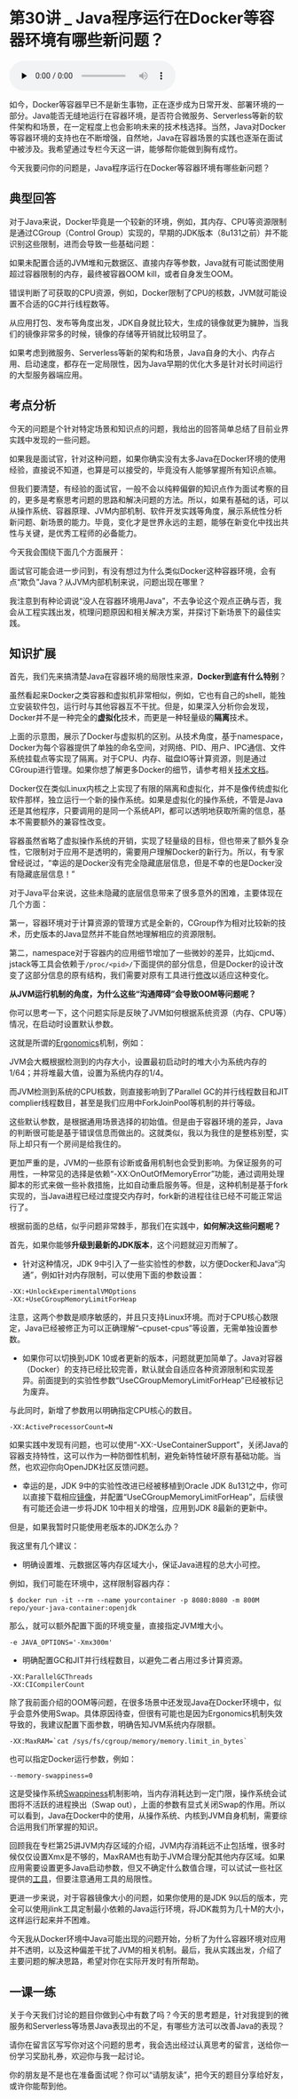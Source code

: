 # 第30讲 _ Java程序运行在Docker等容器环境有哪些新问题？

<audio id="audio" title="第30讲 | Java程序运行在Docker等容器环境有哪些新问题？" controls="" preload="none"><source id="mp3" src="https://static001.geekbang.org/resource/audio/1a/36/1a527e67b279fe61bee7174b0e668436.mp3"></audio>

如今，Docker等容器早已不是新生事物，正在逐步成为日常开发、部署环境的一部分。Java能否无缝地运行在容器环境，是否符合微服务、Serverless等新的软件架构和场景，在一定程度上也会影响未来的技术栈选择。当然，Java对Docker等容器环境的支持也在不断增强，自然地，Java在容器场景的实践也逐渐在面试中被涉及。我希望通过专栏今天这一讲，能够帮你能做到胸有成竹。

今天我要问你的问题是，Java程序运行在Docker等容器环境有哪些新问题？

## 典型回答

对于Java来说，Docker毕竟是一个较新的环境，例如，其内存、CPU等资源限制是通过CGroup（Control Group）实现的，早期的JDK版本（8u131之前）并不能识别这些限制，进而会导致一些基础问题：


如果未配置合适的JVM堆和元数据区、直接内存等参数，Java就有可能试图使用超过容器限制的内存，最终被容器OOM kill，或者自身发生OOM。


错误判断了可获取的CPU资源，例如，Docker限制了CPU的核数，JVM就可能设置不合适的GC并行线程数等。


从应用打包、发布等角度出发，JDK自身就比较大，生成的镜像就更为臃肿，当我们的镜像非常多的时候，镜像的存储等开销就比较明显了。

如果考虑到微服务、Serverless等新的架构和场景，Java自身的大小、内存占用、启动速度，都存在一定局限性，因为Java早期的优化大多是针对长时间运行的大型服务器端应用。

## 考点分析

今天的问题是个针对特定场景和知识点的问题，我给出的回答简单总结了目前业界实践中发现的一些问题。

如果我是面试官，针对这种问题，如果你确实没有太多Java在Docker环境的使用经验，直接说不知道，也算是可以接受的，毕竟没有人能够掌握所有知识点嘛。

但我们要清楚，有经验的面试官，一般不会以纯粹偏僻的知识点作为面试考察的目的，更多是考察思考问题的思路和解决问题的方法。所以，如果有基础的话，可以从操作系统、容器原理、JVM内部机制、软件开发实践等角度，展示系统性分析新问题、新场景的能力。毕竟，变化才是世界永远的主题，能够在新变化中找出共性与关键，是优秀工程师的必备能力。

今天我会围绕下面几个方面展开：


面试官可能会进一步问到，有没有想过为什么类似Docker这种容器环境，会有点“欺负”Java？从JVM内部机制来说，问题出现在哪里？


我注意到有种论调说“没人在容器环境用Java”，不去争论这个观点正确与否，我会从工程实践出发，梳理问题原因和相关解决方案，并探讨下新场景下的最佳实践。


## 知识扩展

首先，我们先来搞清楚Java在容器环境的局限性来源，**Docker到底有什么特别**？

虽然看起来Docker之类容器和虚拟机非常相似，例如，它也有自己的shell，能独立安装软件包，运行时与其他容器互不干扰。但是，如果深入分析你会发现，Docker并不是一种完全的**虚拟化**技术，而更是一种轻量级的**隔离**技术。<br />
<img src="https://static001.geekbang.org/resource/image/a0/fb/a069a294d32d7778f3410192221358fb.png" alt="" />

上面的示意图，展示了Docker与虚拟机的区别。从技术角度，基于namespace，Docker为每个容器提供了单独的命名空间，对网络、PID、用户、IPC通信、文件系统挂载点等实现了隔离。对于CPU、内存、磁盘IO等计算资源，则是通过CGroup进行管理。如果你想了解更多Docker的细节，请参考相关[技术文档](https://medium.freecodecamp.org/a-beginner-friendly-introduction-to-containers-vms-and-docker-79a9e3e119b)。

Docker仅在类似Linux内核之上实现了有限的隔离和虚拟化，并不是像传统虚拟化软件那样，独立运行一个新的操作系统。如果是虚拟化的操作系统，不管是Java还是其他程序，只要调用的是同一个系统API，都可以透明地获取所需的信息，基本不需要额外的兼容性改变。

容器虽然省略了虚拟操作系统的开销，实现了轻量级的目标，但也带来了额外复杂性，它限制对于应用不是透明的，需要用户理解Docker的新行为。所以，有专家曾经说过，“幸运的是Docker没有完全隐藏底层信息，但是不幸的也是Docker没有隐藏底层信息！”

对于Java平台来说，这些未隐藏的底层信息带来了很多意外的困难，主要体现在几个方面：

第一，容器环境对于计算资源的管理方式是全新的，CGroup作为相对比较新的技术，历史版本的Java显然并不能自然地理解相应的资源限制。

第二，namespace对于容器内的应用细节增加了一些微妙的差异，比如jcmd、jstack等工具会依赖于`/proc/<pid>/`下面提供的部分信息，但是Docker的设计改变了这部分信息的原有结构，我们需要对原有工具进行[修改](https://bugs.openjdk.java.net/browse/JDK-8179498)以适应这种变化。

**从JVM运行机制的角度，为什么这些“沟通障碍”会导致OOM等问题呢？**

你可以思考一下，这个问题实际是反映了JVM如何根据系统资源（内存、CPU等）情况，在启动时设置默认参数。

这就是所谓的[Ergonomics](https://docs.oracle.com/javase/10/gctuning/ergonomics.htm#JSGCT-GUID-DB4CAE94-2041-4A16-90EC-6AE3D91EC1F1)机制，例如：


JVM会大概根据检测到的内存大小，设置最初启动时的堆大小为系统内存的1/64；并将堆最大值，设置为系统内存的1/4。


而JVM检测到系统的CPU核数，则直接影响到了Parallel GC的并行线程数目和JIT complier线程数目，甚至是我们应用中ForkJoinPool等机制的并行等级。


这些默认参数，是根据通用场景选择的初始值。但是由于容器环境的差异，Java的判断很可能是基于错误信息而做出的。这就类似，我以为我住的是整栋别墅，实际上却只有一个房间是给我住的。

更加严重的是，JVM的一些原有诊断或备用机制也会受到影响。为保证服务的可用性，一种常见的选择是依赖“-XX:OnOutOfMemoryError”功能，通过调用处理脚本的形式来做一些补救措施，比如自动重启服务等。但是，这种机制是基于fork实现的，当Java进程已经过度提交内存时，fork新的进程往往已经不可能正常运行了。

根据前面的总结，似乎问题非常棘手，那我们在实践中，**如何解决这些问题呢？**

首先，如果你能够**升级到最新的JDK版本**，这个问题就迎刃而解了。

- 针对这种情况，JDK 9中引入了一些实验性的参数，以方便Docker和Java“沟通”，例如针对内存限制，可以使用下面的参数设置：

```
-XX:+UnlockExperimentalVMOptions
-XX:+UseCGroupMemoryLimitForHeap

```

注意，这两个参数是顺序敏感的，并且只支持Linux环境。而对于CPU核心数限定，Java已经被修正为可以正确理解“–cpuset-cpus”等设置，无需单独设置参数。

- 如果你可以切换到JDK 10或者更新的版本，问题就更加简单了。Java对容器（Docker）的支持已经比较完善，默认就会自适应各种资源限制和实现差异。前面提到的实验性参数“UseCGroupMemoryLimitForHeap”已经被标记为废弃。

与此同时，新增了参数用以明确指定CPU核心的数目。

```
-XX:ActiveProcessorCount=N

```

如果实践中发现有问题，也可以使用“-XX:-UseContainerSupport”，关闭Java的容器支持特性，这可以作为一种防御性机制，避免新特性破坏原有基础功能。当然，也欢迎你向OpenJDK社区反馈问题。

- 幸运的是，JDK 9中的实验性改进已经被移植到Oracle JDK 8u131之中，你可以直接下载相应[镜像](https://store.docker.com/images/oracle-serverjre-8)，并配置“UseCGroupMemoryLimitForHeap”，后续很有可能还会进一步将JDK 10中相关的增强，应用到JDK 8最新的更新中。

但是，如果我暂时只能使用老版本的JDK怎么办？

我这里有几个建议：

- 明确设置堆、元数据区等内存区域大小，保证Java进程的总大小可控。

例如，我们可能在环境中，这样限制容器内存：

```
$ docker run -it --rm --name yourcontainer -p 8080:8080 -m 800M repo/your-java-container:openjdk

```

那么，就可以额外配置下面的环境变量，直接指定JVM堆大小。

```
-e JAVA_OPTIONS='-Xmx300m'

```

- 明确配置GC和JIT并行线程数目，以避免二者占用过多计算资源。

```
-XX:ParallelGCThreads
-XX:CICompilerCount

```

除了我前面介绍的OOM等问题，在很多场景中还发现Java在Docker环境中，似乎会意外使用Swap。具体原因待查，但很有可能也是因为Ergonomics机制失效导致的，我建议配置下面参数，明确告知JVM系统内存限额。

```
-XX:MaxRAM=`cat /sys/fs/cgroup/memory/memory.limit_in_bytes`

```

也可以指定Docker运行参数，例如：

```
--memory-swappiness=0

```

这是受操作系统[Swappiness](https://en.wikipedia.org/wiki/Swappiness)机制影响，当内存消耗达到一定门限，操作系统会试图将不活跃的进程换出（Swap out），上面的参数有显式关闭Swap的作用。所以可以看到，Java在Docker中的使用，从操作系统、内核到JVM自身机制，需要综合运用我们所掌握的知识。

回顾我在专栏第25讲JVM内存区域的介绍，JVM内存消耗远不止包括堆，很多时候仅仅设置Xmx是不够的，MaxRAM也有助于JVM合理分配其他内存区域。如果应用需要设置更多Java启动参数，但又不确定什么数值合理，可以试试一些社区提供的[工具](https://github.com/cloudfoundry/java-buildpack-memory-calculator)，但要注意通用工具的局限性。

更进一步来说，对于容器镜像大小的问题，如果你使用的是JDK 9以后的版本，完全可以使用jlink工具定制最小依赖的Java运行环境，将JDK裁剪为几十M的大小，这样运行起来并不困难。

今天我从Docker环境中Java可能出现的问题开始，分析了为什么容器环境对应用并不透明，以及这种偏差干扰了JVM的相关机制。最后，我从实践出发，介绍了主要问题的解决思路，希望对你在实际开发时有所帮助。

## 一课一练

关于今天我们讨论的题目你做到心中有数了吗？今天的思考题是，针对我提到的微服务和Serverless等场景Java表现出的不足，有哪些方法可以改善Java的表现？

请你在留言区写写你对这个问题的思考，我会选出经过认真思考的留言，送给你一份学习奖励礼券，欢迎你与我一起讨论。

你的朋友是不是也在准备面试呢？你可以“请朋友读”，把今天的题目分享给好友，或许你能帮到他。


